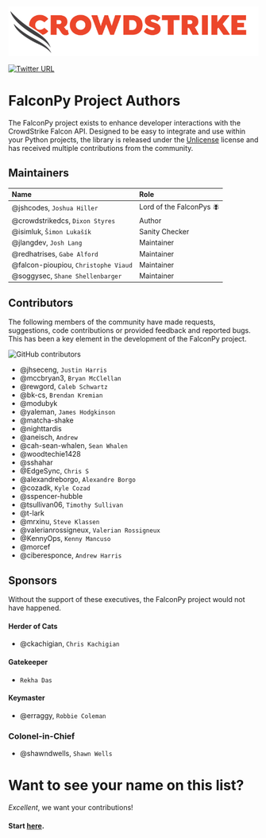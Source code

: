 ![CrowdStrike FalconPy](https://raw.githubusercontent.com/CrowdStrike/falconpy/main/docs/asset/cs-logo.png)

[![Twitter URL](https://img.shields.io/twitter/url?label=Follow%20%40CrowdStrike&style=social&url=https%3A%2F%2Ftwitter.com%2FCrowdStrike)](https://twitter.com/CrowdStrike)

# FalconPy Project Authors
The FalconPy project exists to enhance developer interactions with the CrowdStrike Falcon API. Designed to be easy to integrate and use within your Python projects, the library is released under the [Unlicense](LICENSE) license and has received multiple contributions
from the community.

## Maintainers
| Name | Role |
| :--- | :--- |
| @jshcodes, `Joshua Hiller` | Lord of the FalconPys 🪰 |
| @crowdstrikedcs, `Dixon Styres` | Author |
| @isimluk, `Šimon Lukašík` | Sanity Checker |
| @jlangdev, `Josh Lang` | Maintainer |
| @redhatrises, `Gabe Alford` | Maintainer |
| @falcon-pioupiou, `Christophe Viaud` | Maintainer |
| @soggysec, `Shane Shellenbarger` | Maintainer |

## Contributors
The following members of the community have made requests, suggestions, code contributions or provided feedback and reported bugs. This has been a key element in the development of the FalconPy project.

![GitHub contributors](https://img.shields.io/github/contributors/CrowdStrike/falconpy?label=code%20contributors)

+ @jhseceng, `Justin Harris`
+ @mccbryan3, `Bryan McClellan`
+ @rewgord, `Caleb Schwartz`
+ @bk-cs, `Brendan Kremian`
+ @modubyk
+ @yaleman, `James Hodgkinson`
+ @matcha-shake
+ @nighttardis
+ @aneisch, `Andrew`
+ @cah-sean-whalen, `Sean Whalen`
+ @woodtechie1428
+ @sshahar
+ @EdgeSync, `Chris S`
+ @alexandreborgo, `Alexandre Borgo`
+ @cozadk, `Kyle Cozad`
+ @sspencer-hubble
+ @tsullivan06, `Timothy Sullivan`
+ @t-lark
+ @mrxinu, `Steve Klassen`
+ @valerianrossigneux, `Valerian Rossigneux`
+ @KennyOps, `Kenny Mancuso`
+ @morcef
+ @ciberesponce, `Andrew Harris`

## Sponsors
Without the support of these executives, the FalconPy project would not have happened.

#### Herder of Cats
+ @ckachigian, `Chris Kachigian`

#### Gatekeeper
+ `Rekha Das`

#### Keymaster
+ @erraggy, `Robbie Coleman`

### Colonel-in-Chief
+ @shawndwells, `Shawn Wells`


# Want to see your name on this list?
_Excellent_, we want your contributions! 

#### Start [here](CONTRIBUTING.md).
